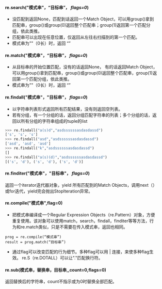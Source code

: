 #### re.search("模式串"，“目标串”， *flags=0*)   

- 没匹配到返回None，匹配到话返回一个Match Object，可以用group()拿到匹配串，group()或group(0)返回整个匹配串；group(1)返回第一个匹配分组，依此类推。
- 匹配串可以出现在任意位置，仅返回从左往右扫描到的第一个匹配。
- 模式串为""（0长）时，返回 “”

#### re.match("模式串"，“目标串”， *flags=0*)

- 从目标串的开始位置匹配，没有的话返回None， 有的话返回Match Object，可以用group()拿到匹配串，group()或group(0)返回整个匹配串，group(1)返回第一个匹配分组，依此类推。
- 模式串为""（0长）时，返回 “”

#### re.findall("模式串"，"目标串"， *flags=0*)

- 以字符串列表形式返回所有匹配结果，没有则返回空列表。
- 若有分组，有一个分组的话，返回分组匹配字符串的列表；多个分组的话，返回以所有分组的字符串组成的tuple的list

```python
>>> re.findall("a(s)d","asdssssssasdasdassd")
['s', 's', 's']
>>> re.findall("asd","asdssssssasdasdassd")
['asd', 'asd', 'asd']
>>> re.findall("k","asdssssssasdasdassd")
[]
>>> re.findall("a(s)(d)","asdssssssasdasdassd")
[('s', 'd'), ('s', 'd'), ('s', 'd')]
```

#### re.finditer("模式串"，"目标串"， *flags=0*)

返回一个iterator迭代器对象，yield 所有匹配到的Match Objects，调用next（）或for迭代，yield完会抛出StopIteration异常。

#### re.compile("模式串",flag=0)

- 把模式串编译成一个Regular Expression Objects（re.Pattern）对象，方便重复使用。该对象可以使用match，search，findall，finditer等等方法，行为和re.match类似，只是不需要在传入模式串，返回也相同。

```pyt
prog = re.compile(“模式串”)
result = prog.match(“目标串”)
```

- 通过flag可以改变匹配的行为细节。多种flag可以用  |  连接，来使多种flag生效。 re.S（re.DOTALL）可以让"."匹配换行符。

#### re.sub(模式串，替换串，目标串,,count=0,flags=0)

返回替换后的字符串，count不指示或为0时替换全部匹配。